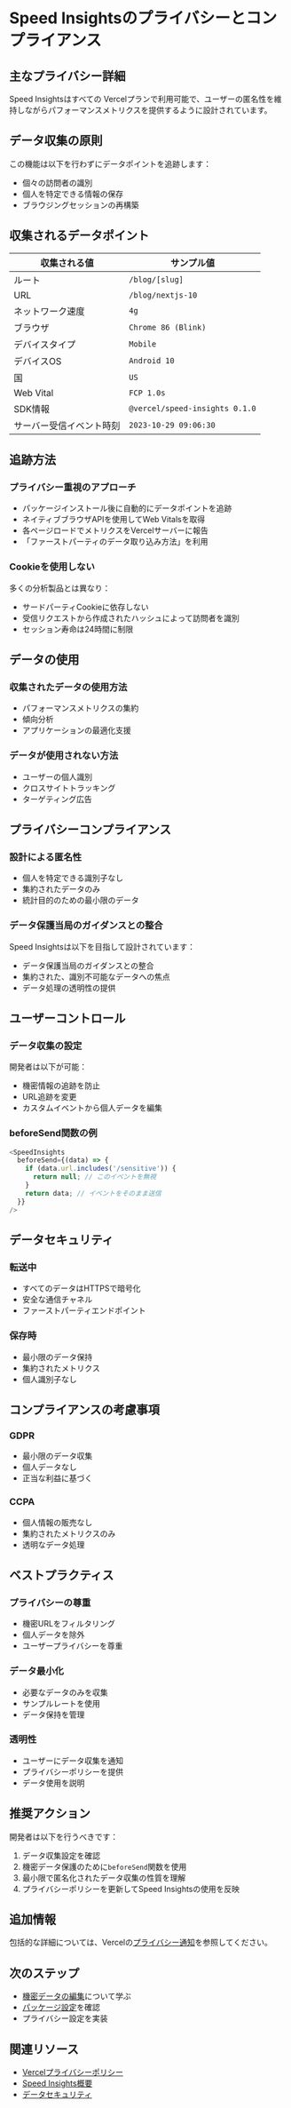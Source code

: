 # Speed Insightsのプライバシーとコンプライアンス

## 主なプライバシー詳細

Speed Insightsはすべての Vercelプランで利用可能で、ユーザーの匿名性を維持しながらパフォーマンスメトリクスを提供するように設計されています。

## データ収集の原則

この機能は以下を行わずにデータポイントを追跡します：

- 個々の訪問者の識別
- 個人を特定できる情報の保存
- ブラウジングセッションの再構築

## 収集されるデータポイント

| 収集される値 | サンプル値 |
|----------------|---------------|
| ルート | `/blog/[slug]` |
| URL | `/blog/nextjs-10` |
| ネットワーク速度 | `4g` |
| ブラウザ | `Chrome 86 (Blink)` |
| デバイスタイプ | `Mobile` |
| デバイスOS | `Android 10` |
| 国 | `US` |
| Web Vital | `FCP 1.0s` |
| SDK情報 | `@vercel/speed-insights 0.1.0` |
| サーバー受信イベント時刻 | `2023-10-29 09:06:30` |

## 追跡方法

### プライバシー重視のアプローチ

- パッケージインストール後に自動的にデータポイントを追跡
- ネイティブブラウザAPIを使用してWeb Vitalsを取得
- 各ページロードでメトリクスをVercelサーバーに報告
- 「ファーストパーティのデータ取り込み方法」を利用

### Cookieを使用しない

多くの分析製品とは異なり：
- サードパーティCookieに依存しない
- 受信リクエストから作成されたハッシュによって訪問者を識別
- セッション寿命は24時間に制限

## データの使用

### 収集されたデータの使用方法

- パフォーマンスメトリクスの集約
- 傾向分析
- アプリケーションの最適化支援

### データが使用されない方法

- ユーザーの個人識別
- クロスサイトトラッキング
- ターゲティング広告

## プライバシーコンプライアンス

### 設計による匿名性

- 個人を特定できる識別子なし
- 集約されたデータのみ
- 統計目的のための最小限のデータ

### データ保護当局のガイダンスとの整合

Speed Insightsは以下を目指して設計されています：
- データ保護当局のガイダンスとの整合
- 集約された、識別不可能なデータへの焦点
- データ処理の透明性の提供

## ユーザーコントロール

### データ収集の設定

開発者は以下が可能：
- 機密情報の追跡を防止
- URL追跡を変更
- カスタムイベントから個人データを編集

### beforeSend関数の例

```typescript
<SpeedInsights
  beforeSend={(data) => {
    if (data.url.includes('/sensitive')) {
      return null; // このイベントを無視
    }
    return data; // イベントをそのまま送信
  }}
/>
```

## データセキュリティ

### 転送中

- すべてのデータはHTTPSで暗号化
- 安全な通信チャネル
- ファーストパーティエンドポイント

### 保存時

- 最小限のデータ保持
- 集約されたメトリクス
- 個人識別子なし

## コンプライアンスの考慮事項

### GDPR

- 最小限のデータ収集
- 個人データなし
- 正当な利益に基づく

### CCPA

- 個人情報の販売なし
- 集約されたメトリクスのみ
- 透明なデータ処理

## ベストプラクティス

### プライバシーの尊重

- 機密URLをフィルタリング
- 個人データを除外
- ユーザープライバシーを尊重

### データ最小化

- 必要なデータのみを収集
- サンプルレートを使用
- データ保持を管理

### 透明性

- ユーザーにデータ収集を通知
- プライバシーポリシーを提供
- データ使用を説明

## 推奨アクション

開発者は以下を行うべきです：

1. データ収集設定を確認
2. 機密データ保護のために`beforeSend`関数を使用
3. 最小限で匿名化されたデータ収集の性質を理解
4. プライバシーポリシーを更新してSpeed Insightsの使用を反映

## 追加情報

包括的な詳細については、Vercelの[プライバシー通知](/legal/privacy-policy)を参照してください。

## 次のステップ

- [機密データの編集](/docs/speed-insights/redacting-sensitive-data)について学ぶ
- [パッケージ設定](/docs/speed-insights/package)を確認
- プライバシー設定を実装

## 関連リソース

- [Vercelプライバシーポリシー](/legal/privacy-policy)
- [Speed Insights概要](/docs/speed-insights)
- [データセキュリティ](/docs/security)
